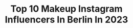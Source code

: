 ---
title: Top 10 Makeup Instagram Influencers In Berlin In 2023
description: >-
  Find top makeup Instagram influencers in Berlin in 2023. Most popular hashtags: #berlin #love #makeup #fashion.
platform: Instagram
hits: 252
text_top: Discover the top-rated Instagram influencers on inBeat.
text_bottom: Our database has 252 Instagram influencers like this in Berlin, Germany for you to connect with.
profiles:
  - username: "conn_ie_"
    fullname: >-
      🌬Connie
    bio: >-
      near Berlin
    location: "Germany"
    followers: 39182
    engagement: 143
    commentsToLikes: 0.173462
    id: ck6triltpz71a0j71np07aw92
    verified: false
    hashtags: "#weekend, #minimalism, #mermaidandme, #liebe"
  - username: "lespacious"
    fullname: >-
      
    bio: >-
      GET SCHWIFTY
    location: "Germany"
    followers: 4045
    engagement: 506
    commentsToLikes: 0.095575
    id: ck6tu0tqgdo1b0j71913lca6q
    verified: false
    hashtags: "#brunette, #black, #stuttgart, #makeup"
  - username: "cestwijdane"
    fullname: >-
      
    bio: >-
      🦋
    location: "Germany"
    followers: 8172
    engagement: 432
    commentsToLikes: 0.064158
    id: ckaoyn9vfi7yy0i78ss3hd9yf
    verified: false
    hashtags: "#goodvibes, #fun, #summer, #happy"
  - username: "sarahknappik"
    fullname: >-
      sarahknappik
    bio: >-
      Entertainer 🔸 Actor 🔸 Model 🔸 Singer 🔸 Mein neuer Song Nur an dich 🔻🔻🔻
    location: "Germany"
    followers: 53385
    engagement: 352
    commentsToLikes: 0.040162
    id: ck6ub7mmc7y4b0j71cdme4l7y
    verified: true
    hashtags: "#videooftheday, #picoftheday, #amazing, #babygirl"
  - username: "cubazitrone"
    fullname: >-
      Nicole
    bio: >-
      🇩🇪♥Model♥ 🇨🇺 *Nach(t)denkerin*Braunaugenzwerg* DD/HH/Leipzig/Berlin/Stuttgart TFP & Pay
    location: "Germany"
    followers: 4475
    engagement: 880
    commentsToLikes: 0.057644
    id: ck5q997629zpr0i11ys1gefnx
    verified: false
    hashtags: "#domorephotograher, #bnwportrait, #dresden, #fotodome"
  - username: "surfdietz"
    fullname: >-
      Ina Dietz
    bio: >-
      Newsanchor Sat1 Frühstücksfernsehen, Nachrichten RadioEins und INFORADIO (rbb), Familienmensch liebt auch 🏊🏻‍♀️+🚴🏻‍♀️+Nordseeinseln
    location: "Germany"
    followers: 27465
    engagement: 907
    commentsToLikes: 0.033564
    id: ck14lub6bwitv0i19zrtv0oj8
    verified: false
    hashtags: "#blessed, #masketragen, #friedrichshain, #newsanchor"
  - username: "_anna_geddes_"
    fullname: >-
      Anna Prohodski
    bio: >-
      #MRSDeutschland 2020/21🇩🇪🏆 #MRS.#sachsenanhalt 2019/2020⚜️💍 🇩🇪🇷🇺🇬🇧 #missdeutschland #influencer #model#travel#beauty#gourmet #business : direct 📩
    location: "Germany"
    followers: 212601
    engagement: 250
    commentsToLikes: 0.080489
    id: ckapckcwa468w0i78ywoyzusg
    verified: false
    hashtags: "#mrsdeutschland2020, #mrsdeutschland, #missdeutschland, #fashionstyle"
  - username: "michelle.chnel"
    fullname: >-
      M I C H E L L E 🤍 C H A N E L
    bio: >-
      📩 Michelle.Chanel.esen1006@gmail.com
    location: "Germany"
    followers: 56399
    engagement: 631
    commentsToLikes: 0.024343
    id: ckf5m71klsjyf0j23k6tqftzr
    verified: false
    hashtags: "#fff, #ootd, #outfitoftheday, #getintothisstyle"
  - username: "daisy.wolanski"
    fullname: >-
      Daisy Wolanski ☁️♋︎♏︎♈︎
    bio: >-
      Germany | 27 | #goodenergy ॐ TikTok: @daisy.wolanski ✉️ daisy.wolanski@hotmail.de
    location: "Germany"
    followers: 549837
    engagement: 210
    commentsToLikes: 0.006438
    id: ck139wbn3nfw70i19i9jx3xa3
    verified: false
    hashtags: "#hudabeauty, #berlin, #makeup, #hairtutorial"
  - username: "eva_brenner_official"
    fullname: >-
      Eva Brenner
    bio: >-
      ▪️Dipl.-Ing. Innenarchitektur▪️TV-Host ▫️Interior▫️Garden▫️Food ▫️Yoga ▫️Running▫️Travelling ▫️Nachhaltigkeit ▫️www.eva-brenner.de
    location: "Germany"
    followers: 41858
    engagement: 515
    commentsToLikes: 0.033647
    id: ck5zwg47962j00i143kh79h37
    verified: false
    hashtags: "#interiordesign, #teamwork, #interirordesign, #interiorinspo"
---